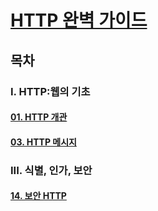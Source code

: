 # [HTTP 완벽 가이드](http://www.yes24.com/Product/Goods/15381085)

## 목차

### I. HTTP:웹의 기초

#### [01. HTTP 개관](Section1.md)
#### [03. HTTP 메시지](Section3.md)

### III. 식별, 인가, 보안

#### [14. 보안 HTTP](Section14.md)
